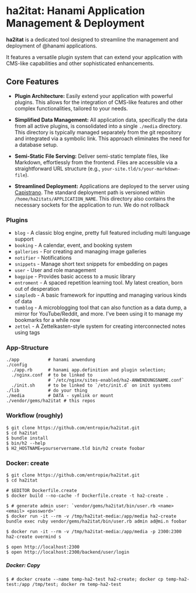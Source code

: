 # ha2itat: Hanami Application Management & Deployment

**ha2itat** is a dedicated tool designed to streamline the management
and deployment of @hanami applications.

It features a versatile plugin system that can extend your application
with CMS-like capabilities and other sophisticated enhancements.

## Core Features

* **Plugin Architecture:** Easily extend your application with
  powerful plugins. This allows for the integration of CMS-like
  features and other complex functionalities, tailored to your needs.

* **Simplified Data Management:** All application data, specifically
  the data from all active plugins, is consolidated into a single
  `./media` directory. This directory is typically managed separately
  from the git repository and integrated via a symbolic link. This
  approach eliminates the need for a database setup.

* **Semi-Static File Serving:** Deliver semi-static template files,
  like Markdown, effortlessly from the frontend. Files are accessible
  via a straightforward URL structure (e.g.,
  `your-site.tld/s/your-markdown-file`).

* **Streamlined Deployment:** Applications are deployed to the server
  using [Capistrano](https://capistranorb.com/). The standard
  deployment path is versioned within
  `/home/ha2itats/APPLICATION_NAME`. This directory also contains the
  necessary sockets for the application to run. We do not rollback


### Plugins

* `blog` - A classic blog engine, pretty full featured including multi language support
* `booking` - A calendar, event, and booking system
* `galleries` - For creating and managing image galleries
* `notifier` -  Notifications
* `snippets` - Manage short text snippets for embedding on pages
* `user` - User and role management
* `bagpipe` - Provides basic access to a music library
* `entroment` - A spaced repetition learning tool. My latest creation, born out of desperation
* `simpledb` - A basic framework for inputting and managing various kinds of data
* `tumblog` - A microblogging tool that can also function as a data dump, a mirror for YouTube/Reddit, and more. I've been using it to manage my bookmarks for a while now
* `zettel` - A Zettelkasten-style system for creating interconnected notes using tags


### App-Structure
```
./app           # hanami anwendung
./config
  ./app.rb      # hanami app.definition and plugin selection;
  ./nginx.conf  # to be linked to
                # `/etc/nginx/sites-enabled/ha2-ANWENDUNGSNAME.conf`
  ./init.sh     # to be linked to `/etc/init.d` on init systems
./lib           # do your thing
./media         # DATA - symlink or mount
./vendor/gems/ha2itat # this repos
```  
  
### Workflow (roughly)

    $ git clone https://github.com/entropie/ha2itat.git
    $ cd ha2itat
    $ bundle install
    $ bin/h2 --help
    $ H2_HOSTNAME=yourservername.tld bin/h2 create foobar
    

### Docker: create

    $ git clone https://github.com/entropie/ha2itat.git
    $ cd ha2itat

    # $EDITOR Dockerfile.create 
    $ docker build --no-cache -f Dockerfile.create -t ha2-create .

    $ # generate admin user: `vendor/gems/ha2itat/bin/user.rb <name> <email> <password>'
    $ docker run -it --rm -v /tmp/ha2itat-media:/app/media ha2-create bundle exec ruby vendor/gems/ha2itat/bin/user.rb admin ad@mi.n foobar
    
    $ docker run -it --rm -v /tmp/ha2itat-media:/app/media -p 2300:2300 ha2-create overmind s
 
    $ open http://localhost:2300
    $ open http://localhost:2300/backend/user/login

##### Docker: Copy

    $ # docker create --name temp-ha2-test ha2-create; docker cp temp-ha2-test:/app /tmp/test; docker rm temp-ha2-test

